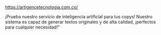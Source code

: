 https://artigencetecnologia.com.co/

¡Prueba nuestro servicio de inteligencia artificial para tus copys! Nuestro sistema es capaz de generar textos originales y de alta calidad, ¡perfectos para cualquier necesidad!"
